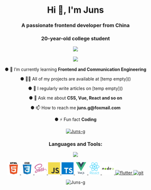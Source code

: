 <h1 align="center">Hi 👋, I'm Juns</h1>
<h3 align="center">A passionate frontend developer from China</h3>
<h3 align="center">20-year-old college student</h3>

<p align="center">
  <img
    src="https://visitor-badge.glitch.me/badge?page_id=Juns-g"
  />
</p>

<p align="center">
  <img
    src="https://github-readme-stats.vercel.app/api?username=Juns-g&show_icons=true&icon_color=5094F0&text_color=718096&bg_color=ffffff&hide_title=true"
  />
</p>



<div align="center">
  <p>● 🌱 I’m currently learning <b>Frontend and Communication Engineering</b></p>
  <p>● 👨‍💻 All of my projects are available at [temp empty]()</p>
  <p>● 📝 I regularly write articles on [temp empty]()</p>
  <p>● 💬 Ask me about <b>CSS, Vue, React and so on</b></p>
  <p>● 📫 How to reach me <b>juns.g@foxmail.com</b></p>
  <p>● ⚡ Fun fact <b>Coding</b></p>
</div>

<p align="center"></p>

<p align="center"></p>

<p align="center"></p>

<p align="center"></p>

<p align="center"></p>

<p align="center">
  <a href="https://github.com/ryo-ma/github-profile-trophy"
    ><img
      align="center"
      src="https://github-profile-trophy.vercel.app/?username=Juns-g&row=1&column=7"
      alt="Juns-g"
  /></a>
</p>

<h3 align="center">Languages and Tools:</h3>
<p align="center">
  <img
    src="https://github-readme-stats.vercel.app/api/top-langs/?username=Juns-g&layout=compact"
  />
</p>
<p align="center">
  <a
    href="https://www.w3.org/html/"
    target="_blank"
    rel="noreferrer"
  >
    <img
      src="https://raw.githubusercontent.com/devicons/devicon/master/icons/html5/html5-original-wordmark.svg"
      alt="html5"
      width="40"
      height="40"
    />
  </a>
  <a
    href="https://www.w3schools.com/css/"
    target="_blank"
    rel="noreferrer"
  >
    <img
      src="https://raw.githubusercontent.com/devicons/devicon/master/icons/css3/css3-original-wordmark.svg"
      alt="css3"
      width="40"
      height="40"
    />
  </a>
  <a
    href="https://sass-lang.com"
    target="_blank"
    rel="noreferrer"
  >
    <img
      src="https://raw.githubusercontent.com/devicons/devicon/master/icons/sass/sass-original.svg"
      alt="sass"
      width="40"
      height="40"
    />
  </a>
  <a
    href="https://developer.mozilla.org/en-US/docs/Web/JavaScript"
    target="_blank"
    rel="noreferrer"
  >
    <img
      src="https://raw.githubusercontent.com/devicons/devicon/master/icons/javascript/javascript-original.svg"
      alt="javascript"
      width="40"
      height="40"
    />
  </a>
  <a
    href="https://www.typescriptlang.org/"
    target="_blank"
    rel="noreferrer"
  >
    <img
      src="https://raw.githubusercontent.com/devicons/devicon/master/icons/typescript/typescript-original.svg"
      alt="typescript"
      width="40"
      height="40"
    />
  </a>
  <a
    href="https://vuejs.org/"
    target="_blank"
    rel="noreferrer"
  >
    <img
      src="https://raw.githubusercontent.com/devicons/devicon/master/icons/vuejs/vuejs-original-wordmark.svg"
      alt="vuejs"
      width="40"
      height="40"
    />
  </a>
  <a
    href="https://reactjs.org/"
    target="_blank"
    rel="noreferrer"
  >
    <img
      src="https://raw.githubusercontent.com/devicons/devicon/master/icons/react/react-original-wordmark.svg"
      alt="react"
      width="40"
      height="40"
    />
  </a>
  <a
    href="https://nodejs.org"
    target="_blank"
    rel="noreferrer"
  >
    <img
      src="https://raw.githubusercontent.com/devicons/devicon/master/icons/nodejs/nodejs-original-wordmark.svg"
      alt="nodejs"
      width="40"
      height="40"
    />
  </a>
  <a
    href="https://flutter.dev"
    target="_blank"
    rel="noreferrer"
  >
    <img
      src="https://www.vectorlogo.zone/logos/flutterio/flutterio-icon.svg"
      alt="flutter"
      width="40"
      height="40"
    />
  </a>
  <a
    href="https://git-scm.com/"
    target="_blank"
    rel="noreferrer"
  >
    <img
      src="https://www.vectorlogo.zone/logos/git-scm/git-scm-icon.svg"
      alt="git"
      width="40"
      height="40"
    />
  </a>
</p>

<p align="center">
  <img
    src="https://github-readme-streak-stats.herokuapp.com/?user=Juns-g&"
    alt="Juns-g"
  />
</p>

